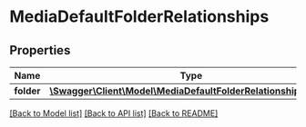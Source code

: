 # MediaDefaultFolderRelationships

## Properties
Name | Type | Description | Notes
------------ | ------------- | ------------- | -------------
**folder** | [**\Swagger\Client\Model\MediaDefaultFolderRelationshipsFolder**](MediaDefaultFolderRelationshipsFolder.md) |  | [optional] 

[[Back to Model list]](../../README.md#documentation-for-models) [[Back to API list]](../../README.md#documentation-for-api-endpoints) [[Back to README]](../../README.md)


